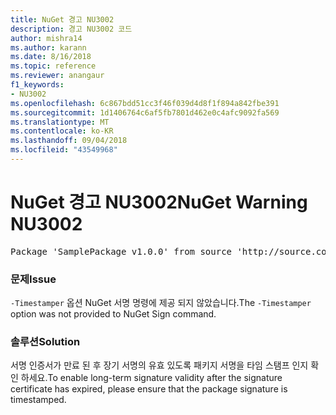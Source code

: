 ```yaml
---
title: NuGet 경고 NU3002
description: 경고 NU3002 코드
author: mishra14
ms.author: karann
ms.date: 8/16/2018
ms.topic: reference
ms.reviewer: anangaur
f1_keywords:
- NU3002
ms.openlocfilehash: 6c867bdd51cc3f46f039d4d8f1f894a842fbe391
ms.sourcegitcommit: 1d1406764c6af5fb7801d462e0c4afc9092fa569
ms.translationtype: MT
ms.contentlocale: ko-KR
ms.lasthandoff: 09/04/2018
ms.locfileid: "43549968"
---
```

# <a name="nuget-warning-nu3002"></a><span data-ttu-id="82d6b-103">NuGet 경고 NU3002</span><span class="sxs-lookup"><span data-stu-id="82d6b-103">NuGet Warning NU3002</span></span>

<pre>Package 'SamplePackage v1.0.0' from source 'http://source.com/index.json': The '-Timestamper' option was not provided. The signed package will not be timestamped. To learn more about this option, please visit https://docs.nuget.org/docs/reference/command-line-reference.</pre>

### <a name="issue"></a><span data-ttu-id="82d6b-104">문제</span><span class="sxs-lookup"><span data-stu-id="82d6b-104">Issue</span></span>

<span data-ttu-id="82d6b-105">`-Timestamper` 옵션 NuGet 서명 명령에 제공 되지 않았습니다.</span><span class="sxs-lookup"><span data-stu-id="82d6b-105">The `-Timestamper` option was not provided to NuGet Sign command.</span></span>


### <a name="solution"></a><span data-ttu-id="82d6b-106">솔루션</span><span class="sxs-lookup"><span data-stu-id="82d6b-106">Solution</span></span>

<span data-ttu-id="82d6b-107">서명 인증서가 만료 된 후 장기 서명의 유효 있도록 패키지 서명을 타임 스탬프 인지 확인 하세요.</span><span class="sxs-lookup"><span data-stu-id="82d6b-107">To enable long-term signature validity after the signature certificate has expired, please ensure that the package signature is timestamped.</span></span>


